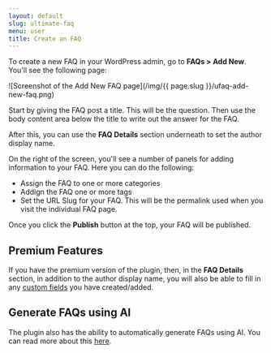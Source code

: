 ```yaml
---
layout: default
slug: ultimate-faq
menu: user
title: Create an FAQ
---
```

To create a new FAQ in your WordPress admin, go to **FAQs > Add New**. You'll see the following page:

![Screenshot of the Add New FAQ page](/img/{{ page.slug }}/ufaq-add-new-faq.png)

Start by giving the FAQ post a title. This will be the question. Then use the body content area below the title to write out the answer for the FAQ.

After this, you can use the **FAQ Details** section underneath to set the author display name.

On the right of the screen, you'll see a number of panels for adding information to your FAQ. Here you can do the following:

- Assign the FAQ to one or more categories
- Addign the FAQ one or more tags
- Set the URL Slug for your FAQ. This will be the permalink used when you visit the individual FAQ page. 

Once you click the **Publish** button at the top, your FAQ will be published.

## Premium Features

If you have the premium version of the plugin, then, in the **FAQ Details** section, in addition to the author display name, you will also be able to fill in any [custom fields](../custom-fields) you have created/added.

## Generate FAQs using AI

The plugin also has the ability to automatically generate FAQs using AI. You can read more about this [here](ai).